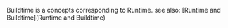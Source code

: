 Buildtime is a concepts corresponding to Runtime. 
see also: [Runtime and Buildtime](Runtime and Buildtime)